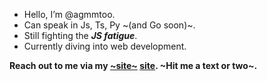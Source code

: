 - Hello, I’m @agmmtoo.
- Can speak in Js, Ts, Py ~(and Go soon)~.
- Still fighting the _**JS fatigue**_.
- Currently diving into web development.

**Reach out to me via my [~site~](https://agmmoo.herokuapp.com/message/) [site](https://agmyintmyatoo.github.io). ~Hit me a text or two~.**

<!---
agmyintmyatoo/agmyintmyatoo is a ✨ special ✨ repository because its `README.md` (this file) appears on your GitHub profile.
You can click the Preview link to take a look at your changes.
--->
